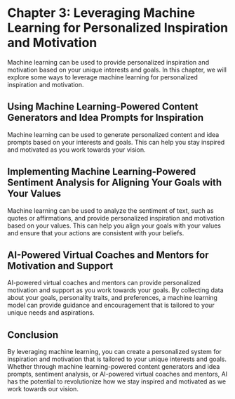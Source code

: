 Chapter 3: Leveraging Machine Learning for Personalized Inspiration and Motivation
==================================================================================

Machine learning can be used to provide personalized inspiration and motivation based on your unique interests and goals. In this chapter, we will explore some ways to leverage machine learning for personalized inspiration and motivation.

Using Machine Learning-Powered Content Generators and Idea Prompts for Inspiration
----------------------------------------------------------------------------------

Machine learning can be used to generate personalized content and idea prompts based on your interests and goals. This can help you stay inspired and motivated as you work towards your vision.

Implementing Machine Learning-Powered Sentiment Analysis for Aligning Your Goals with Your Values
-------------------------------------------------------------------------------------------------

Machine learning can be used to analyze the sentiment of text, such as quotes or affirmations, and provide personalized inspiration and motivation based on your values. This can help you align your goals with your values and ensure that your actions are consistent with your beliefs.

AI-Powered Virtual Coaches and Mentors for Motivation and Support
-----------------------------------------------------------------

AI-powered virtual coaches and mentors can provide personalized motivation and support as you work towards your goals. By collecting data about your goals, personality traits, and preferences, a machine learning model can provide guidance and encouragement that is tailored to your unique needs and aspirations.

Conclusion
----------

By leveraging machine learning, you can create a personalized system for inspiration and motivation that is tailored to your unique interests and goals. Whether through machine learning-powered content generators and idea prompts, sentiment analysis, or AI-powered virtual coaches and mentors, AI has the potential to revolutionize how we stay inspired and motivated as we work towards our vision.
